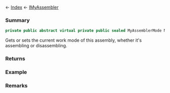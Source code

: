 ← [Index](Api-Index) ← [IMyAssembler](Sandbox.ModAPI.Ingame.IMyAssembler)

### Summary

```csharp
private public abstract virtual private public sealed MyAssemblerMode Mode
```

Gets or sets the current work mode of this assembly, whether it's assembling or disassembling.

### Returns

### Example

### Remarks


